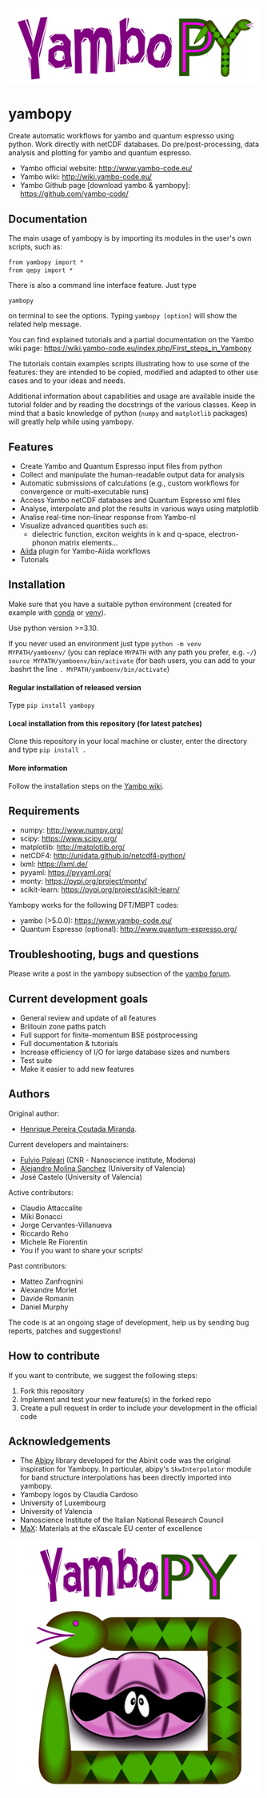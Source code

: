 
![yambopy_text](docs/logos/yambopy_text.png)

yambopy
=======

Create automatic workflows for yambo and quantum espresso using python. Work directly with netCDF databases.
Do pre/post-processing, data analysis and plotting for yambo and quantum espresso.

- Yambo official website: http://www.yambo-code.eu/ 
- Yambo wiki: http://wiki.yambo-code.eu/
- Yambo Github page [download yambo & yambopy]: https://github.com/yambo-code/


Documentation
-------------

The main usage of yambopy is by importing its modules in the user's own scripts, such as:
```
from yambopy import *
from qepy import *
```
There is also a command line interface feature. Just type
```
yambopy 
```
on terminal to see the options. Typing `yambopy [option]` will show the related help message.

You can find explained tutorials and a partial 
documentation on the Yambo wiki page: https://wiki.yambo-code.eu/index.php/First_steps_in_Yambopy

The tutorials contain examples scripts illustrating how to use some of the features: they are intended to be copied, modified and adapted to other use cases and to your ideas and needs. 

Additional information about capabilities and usage are available inside the tutorial folder and by reading the docstrings of the various classes. Keep in mind that a basic knowledge of python (`numpy` and `matplotlib` packages) will greatly help while using yambopy. 

Features
--------
- Create Yambo and Quantum Espresso input files from python
- Collect and manipulate the human-readable output data for analysis
- Automatic submissions of calculations (e.g., custom workflows for convergence or multi-executable runs)
- Access Yambo netCDF databases and Quantum Espresso xml files
- Analyse, interpolate and plot the results in various ways using matplotlib
- Analise real-time non-linear response from Yambo-nl
- Visualize advanced quantities such as:
  -  dielectric function, exciton weights in k and q-space, electron-phonon matrix elements...
- [Aiida](https://github.com/aiidateam) plugin for Yambo-Aiida workflows 
- Tutorials

Installation
------------

Make sure that you have a suitable python environment (created for example with [conda](https://docs.conda.io/projects/miniconda/en/latest/) or [venv](https://docs.python.org/3/library/venv.html)).

Use python version >=3.10.

If you never used an environment just type
`python -m venv MYPATH/yamboenv/`       (you can replace `MYPATH` with any path you prefer, e.g. `~/`)
`source MYPATH/yamboenv/bin/activate`   (for bash users, you can add to your .bashrt the line `. MYPATH/yamboenv/bin/activate`)

#### Regular installation of released version
Type `pip install yambopy`

#### Local installation from this repository (for latest patches)
Clone this repository in your local machine or cluster, enter the directory and type `pip install .`
 
#### More information
Follow the installation steps on the [Yambo wiki](https://wiki.yambo-code.eu/index.php/First_steps_in_Yambopy).

Requirements
------------
- numpy: http://www.numpy.org/
- scipy: https://www.scipy.org/
- matplotlib: http://matplotlib.org/
- netCDF4: http://unidata.github.io/netcdf4-python/
- lxml: https://lxml.de/
- pyyaml: https://pyyaml.org/
- monty: https://pypi.org/project/monty/
- scikit-learn: https://pypi.org/project/scikit-learn/

Yambopy works for the following DFT/MBPT codes:
- yambo (>5.0.0): https://www.yambo-code.eu/
- Quantum Espresso (optional): http://www.quantum-espresso.org/

Troubleshooting, bugs and questions
-----------------------------------
Please write a post in the yambopy subsection of the [yambo forum](https://www.yambo-code.eu/forum/viewforum.php?f=35&sid=77b7f6076dea7cdf40432efbc035feb6).

Current development goals
-------------------------
- General review and update of all features
- Brillouin zone paths patch
- Full support for finite-momentum BSE postprocessing
- Full documentation & tutorials
- Increase efficiency of I/O for large database sizes and numbers
- Test suite
- Make it easier to add new features

Authors
------
Original author:
- [Henrique Pereira Coutada Miranda](http://henriquemiranda.github.io/).

Current developers and maintainers:
- [Fulvio Paleari](http://palful.github.io) (CNR - Nanoscience institute, Modena)
- [Alejandro Molina Sanchez](http://alexmoratalla.github.io/) (University of Valencia)
- José Castelo (University of Valencia) 

Active contributors:
- Claudio Attaccalite
- Miki Bonacci
- Jorge Cervantes-Villanueva
- Riccardo Reho
- Michele Re Fiorentin
- You if you want to share your scripts!

Past contributors:
- Matteo Zanfrognini
- Alexandre Morlet
- Davide Romanin
- Daniel Murphy

The code is at an ongoing stage of development, help us by sending bug reports, patches and suggestions!

How to contribute
-----------------
If you want to contribute, we suggest the following steps:
1. Fork this repository
2. Implement and test your new feature(s) in the forked repo
3. Create a pull request in order to include your development in the official code

Acknowledgements
----------------
- The [Abipy](https://abinit.github.io/abipy/) library developed for the Abinit code was the original inspiration for Yambopy. In particular, abipy's `SkwInterpolator` module for band structure interpolations has been directly imported into yambopy. 
- Yambopy logos by Claudia Cardoso
- University of Luxembourg
- University of Valencia
- Nanoscience Institute of the Italian National Research Council
- [MaX](https://www.max-centre.eu/): Materials at the eXascale EU center of excellence

![yambopy_logo](docs/logos/yambopy_square.png)
